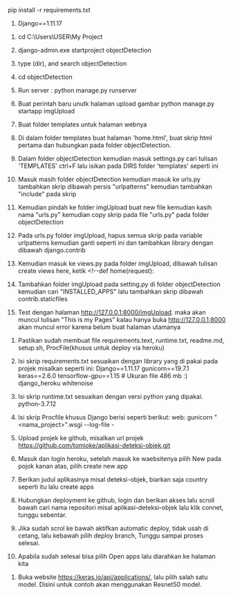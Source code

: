 <!-- Istall Library -->
pip install -r requirements.txt
1. Django==1.11.17

<!-- A. Desain website dahulu -->

1. cd C:\Users\USER\My Project
2. django-admin.exe startproject objectDetection
3. type (dir), and search objectDetection
4. cd objectDetection
5. Run server : python manage.py runserver

6. Buat perintah baru unutk halaman upload gambar
python manage.py startapp imgUpload

7. Buat folder templates untuk halaman webnya

8. Di dalam folder templates buat halaman 'home.html', buat skrip html pertama
dan hubungkan pada folder objectDetection.

9. Dalam folder objectDetection kemudian masuk settings.py cari tulisan 'TEMPLATES' ctrl+F lalu isikan pada DIRS folder 'templates' seperti ini <!--'DIRS': ['templates'], -->

10. Masuk masih folder objectDetection kemudian masuk ke urls.py tambahkan skrip <!-- url(r'imgUpload', include('imgUpload.urls')), --> dibawah persis "urlpatterns" kemudian tambahkan "include" pada skrip <!-- from django.conf.urls import url, include -->

11. Kemudian pindah ke folder imgUpload buat new file kemudian kasih nama "urls.py" kemudian copy skrip pada file "urls.py" pada folder objectDetection

12. Pada urls.py folder imgUpload, hapus semua skrip pada variable urlpatterns kemudian ganti seperti ini <!-- url(r'^$', views.home, name='home'), --> dan tambahkan library dengan <!-- from . import views --> dibawah django.contrib

13. Kemudian masuk ke views.py pada folder imgUpload, dibawah tulisan create views here, ketik <!--def home(request):
    <!--return render(request, 'home.html')  -->

14. Tambahkan folder imgUpload pada setting.py di folder objectDetection kemudian cari "INSTALLED_APPS" lalu tambahkan skrip <!-- 'imgUpload', --> dibawah contrib.staticfiles

15. Test dengan halaman http://127.0.0.1:8000/imgUpload. maka akan muncul tulisan "This is my Pages" kalau hanya buka http://127.0.0.1:8000 akan muncul error karena belum buat halaman utamanya

<!-- Deploy project ke Heroku -->
1. Pastikan sudah membuat file requirements.text, runtime.txt, readme.md, setup.sh, ProcFile(khusus untuk deploy via heroku)

1. Isi skrip requirements.txt sesuaikan dengan library yang di pakai pada projek misalkan seperti ini:
Django==1.11.17
gunicorn==19.7.1
keras==2.6.0
tensorflow-gpu==1.15 # Ukuran file 486 mb :)
django_heroku
whitenoise

2. Isi skrip runtime.txt sesuaikan dengan versi python yang dipakai.
python-3.7.12

3. Isi skrip Procfile khusus Django berisi seperti berikut:
web: gunicorn "<nama_project>".wsgi --log-file -

4. Upload projek ke github, misalkan url projek https://github.com/tomioke/aplikasi-deteksi-objek.git

5. Masuk dan login heroku, setelah masuk ke waebsitenya pilih New pada pojok kanan atas, pilih create new app

6. Berikan judul aplikasinya misal deteksi-objek, biarkan saja country seperti itu lalu create apps

7. Hubungkan deployment ke github, login dan berikan akses lalu scroll bawah cari nama repositori misal aplikasi-deteksi-objek lalu klik connet, tunggu sebentar.

8. Jika sudah scrol ke bawah aktifkan automatic deploy, tidak usah di cetang, lalu kebawah pilih deploy branch, Tunggu sampai proses selesai.

9. Apabila sudah selesai bisa pilih Open apps lalu diarahkan ke halaman kita

<!-- Membuat backend dengan keras -->
1. Buka website https://keras.io/api/applications/, lalu pilih salah satu model. Disini untuk contoh akan menggunakan Resnet50 model.





